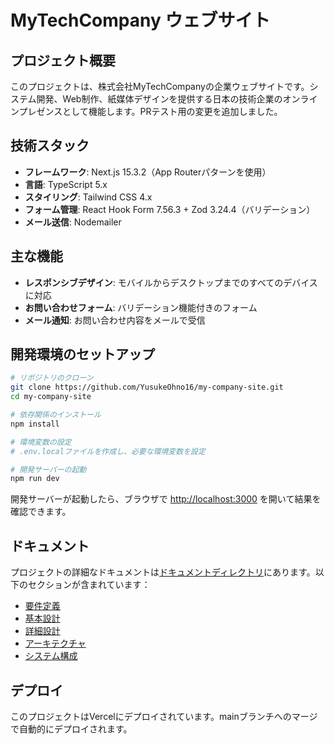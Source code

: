 # MyTechCompany ウェブサイト

## プロジェクト概要

このプロジェクトは、株式会社MyTechCompanyの企業ウェブサイトです。システム開発、Web制作、紙媒体デザインを提供する日本の技術企業のオンラインプレゼンスとして機能します。PRテスト用の変更を追加しました。

## 技術スタック

- **フレームワーク**: Next.js 15.3.2（App Routerパターンを使用）
- **言語**: TypeScript 5.x
- **スタイリング**: Tailwind CSS 4.x
- **フォーム管理**: React Hook Form 7.56.3 + Zod 3.24.4（バリデーション）
- **メール送信**: Nodemailer

## 主な機能

- **レスポンシブデザイン**: モバイルからデスクトップまでのすべてのデバイスに対応
- **お問い合わせフォーム**: バリデーション機能付きのフォーム
- **メール通知**: お問い合わせ内容をメールで受信

## 開発環境のセットアップ

```bash
# リポジトリのクローン
git clone https://github.com/YusukeOhno16/my-company-site.git
cd my-company-site

# 依存関係のインストール
npm install

# 環境変数の設定
# .env.localファイルを作成し、必要な環境変数を設定

# 開発サーバーの起動
npm run dev
```

開発サーバーが起動したら、ブラウザで [http://localhost:3000](http://localhost:3000) を開いて結果を確認できます。

## ドキュメント

プロジェクトの詳細なドキュメントは[ドキュメントディレクトリ](./docs/README.md)にあります。以下のセクションが含まれています：

- [要件定義](./docs/requirements/README.md)
- [基本設計](./docs/basic-design/README.md)
- [詳細設計](./docs/detailed-design/README.md)
- [アーキテクチャ](./docs/architecture/README.md)
- [システム構成](./docs/system-configuration/README.md)

## デプロイ

このプロジェクトはVercelにデプロイされています。mainブランチへのマージで自動的にデプロイされます。
